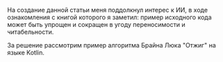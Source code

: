 На создание данной статьи меня поддолкнул интерес к ИИ, в ходе ознакомления с книгой которого я заметил: 
пример исходного кода может быть упрощен и сокращен в угоду переносимости и читабельности.

За решение рассмотрим пример алгоритма Брайна Люка "Отжиг" на языке Kotlin.